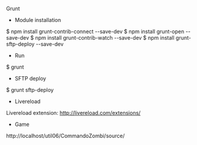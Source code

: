 Grunt  

* Module installation

$ npm install grunt-contrib-connect --save-dev
$ npm install grunt-open --save-dev
$ npm install grunt-contrib-watch --save-dev
$ npm install grunt-sftp-deploy --save-dev

* Run

$ grunt


* SFTP deploy

$ grunt sftp-deploy


* Livereload

Livereload extension:
http://livereload.com/extensions/


* Game

http://localhost/util06/CommandoZombi/source/
